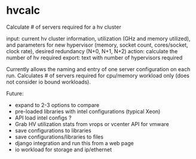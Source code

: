 # hvcalc
Calculate # of servers required for a hv cluster

input: current hv cluster information, utilization (GHz and memory utilized), and parameters for new hypervisor (memory, socket count, cores/socket, clock rate), desired redundancy (N+0, N+1, N+2)
action: calculate the number of hv required
export: text with number of hypervisors required

Currently allows the naming and entry of one server configuration on each run.  Calculates # of servers required for cpu/memory workload only (does not consider io bound workloads).

Future:
- expand to 2-3 options to compare
- pre-loaded libraries with intel configurations (typical Xeon)
- API load intel configs ?
- Grab HV utilization stats from vrops or vcenter API for vmware
- save configurations to libraries
- save configurations/libraries to files
- django integration and run this from a web page
- io workload for storage and ip/ethernet
